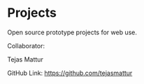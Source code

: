 # Projects
Open source prototype projects for web use. 

Collaborator: 

Tejas Mattur

GitHub Link: https://github.com/tejasmattur
